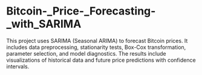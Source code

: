 # Bitcoin-_Price-_Forecasting-_with_SARIMA
This project uses SARIMA (Seasonal ARIMA) to forecast Bitcoin prices. It includes data preprocessing, stationarity tests, Box-Cox transformation, parameter selection, and model diagnostics. The results include visualizations of historical data and future price predictions with confidence intervals.
